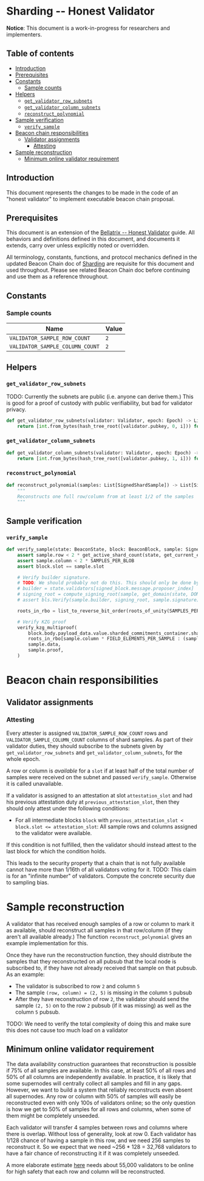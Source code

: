 # Sharding -- Honest Validator

**Notice**: This document is a work-in-progress for researchers and implementers.

## Table of contents

<!-- TOC -->
<!-- START doctoc generated TOC please keep comment here to allow auto update -->
<!-- DON'T EDIT THIS SECTION, INSTEAD RE-RUN doctoc TO UPDATE -->

  - [Introduction](#introduction)
  - [Prerequisites](#prerequisites)
  - [Constants](#constants)
    - [Sample counts](#sample-counts)
  - [Helpers](#helpers)
    - [`get_validator_row_subnets`](#get_validator_row_subnets)
    - [`get_validator_column_subnets`](#get_validator_column_subnets)
    - [`reconstruct_polynomial`](#reconstruct_polynomial)
  - [Sample verification](#sample-verification)
    - [`verify_sample`](#verify_sample)
- [Beacon chain responsibilities](#beacon-chain-responsibilities)
  - [Validator assignments](#validator-assignments)
    - [Attesting](#attesting)
- [Sample reconstruction](#sample-reconstruction)
  - [Minimum online validator requirement](#minimum-online-validator-requirement)

<!-- END doctoc generated TOC please keep comment here to allow auto update -->
<!-- /TOC -->

## Introduction

This document represents the changes to be made in the code of an "honest validator" to implement executable beacon chain proposal.

## Prerequisites

This document is an extension of the [Bellatrix -- Honest Validator](../../bellatrix/validator.md) guide.
All behaviors and definitions defined in this document, and documents it extends, carry over unless explicitly noted or overridden.

All terminology, constants, functions, and protocol mechanics defined in the updated Beacon Chain doc of [Sharding](./beacon-chain.md) are requisite for this document and used throughout.
Please see related Beacon Chain doc before continuing and use them as a reference throughout.

## Constants

### Sample counts

| Name | Value |
| - | - |
| `VALIDATOR_SAMPLE_ROW_COUNT` | `2` |
| `VALIDATOR_SAMPLE_COLUMN_COUNT` | `2` |

## Helpers

### `get_validator_row_subnets`

TODO: Currently the subnets are public (i.e. anyone can derive them.) This is good for a proof of custody with public verifiability, but bad for validator privacy.

```python
def get_validator_row_subnets(validator: Validator, epoch: Epoch) -> List[uint64]:
    return [int.from_bytes(hash_tree_root([validator.pubkey, 0, i])) for i in range(VALIDATOR_SAMPLE_ROW_COUNT)]
```

### `get_validator_column_subnets`

```python
def get_validator_column_subnets(validator: Validator, epoch: Epoch) -> List[uint64]:
    return [int.from_bytes(hash_tree_root([validator.pubkey, 1, i])) for i in range(VALIDATOR_SAMPLE_COLUMN_COUNT)]
```

### `reconstruct_polynomial`

```python
def reconstruct_polynomial(samples: List[SignedShardSample]) -> List[SignedShardSample]:
    """
    Reconstructs one full row/column from at least 1/2 of the samples
    """
```

## Sample verification

### `verify_sample`

```python
def verify_sample(state: BeaconState, block: BeaconBlock, sample: SignedShardSample):
    assert sample.row < 2 * get_active_shard_count(state, get_current_epoch(block.slot))
    assert sample.column < 2 * SAMPLES_PER_BLOB
    assert block.slot == sample.slot

    # Verify builder signature.
    # TODO: We should probably not do this. This should only be done by p2p to verify samples *before* intermediate block is in
    # builder = state.validators[signed_block.message.proposer_index]
    # signing_root = compute_signing_root(sample, get_domain(state, DOMAIN_SHARD_SAMPLE))
    # assert bls.Verify(sample.builder, signing_root, sample.signature)

    roots_in_rbo = list_to_reverse_bit_order(roots_of_unity(SAMPLES_PER_BLOB * FIELD_ELEMENTS_PER_SAMPLE))

    # Verify KZG proof
    verify_kzg_multiproof(
        block.body.payload_data.value.sharded_commitments_container.sharded_commitments[sample.row],
        roots_in_rbo[sample.column * FIELD_ELEMENTS_PER_SAMPLE : (sample.column + 1) * FIELD_ELEMENTS_PER_SAMPLE],
        sample.data,
        sample.proof,
    )
```

# Beacon chain responsibilities

## Validator assignments

### Attesting

Every attester is assigned `VALIDATOR_SAMPLE_ROW_COUNT` rows and `VALIDATOR_SAMPLE_COLUMN_COUNT` columns of shard samples. As part of their validator duties, they should subscribe to the subnets given by `get_validator_row_subnets` and `get_validator_column_subnets`, for the whole epoch.

A row or column is *available* for a `slot` if at least half of the total number of samples were received on the subnet and passed `verify_sample`. Otherwise it is called unavailable.

If a validator is assigned to an attestation at slot `attestation_slot` and had his previous attestation duty at `previous_attestation_slot`, then they should only attest under the following conditions:

 * For all intermediate blocks `block` with `previous_attestation_slot < block.slot <= attestation_slot`: All sample rows and columns assigned to the validator were available.

If this condition is not fulfilled, then the validator should instead attest to the last block for which the condition holds.

This leads to the security property that a chain that is not fully available cannot have more than 1/16th of all validators voting for it. TODO: This claim is for an "infinite number" of validators. Compute the concrete security due to sampling bias.

# Sample reconstruction

A validator that has received enough samples of a row or column to mark it as available, should reconstruct all samples in that row/column (if they aren't all available already.) The function `reconstruct_polynomial` gives an example implementation for this.

Once they have run the reconstruction function, they should distribute the samples that they reconstructed on all pubsub that
the local node is subscribed to, if they have not already received that sample on that pubsub. As an example:

 * The validator is subscribed to row `2` and column `5`
 * The sample `(row, column) = (2, 5)` is missing in the column `5` pubsub
 * After they have reconstruction of row `2`, the validator should send the sample `(2, 5)` on to the row `2` pubsub (if it was missing) as well as the column `5` pubsub.

TODO: We need to verify the total complexity of doing this and make sure this does not cause too much load on a validator

## Minimum online validator requirement

The data availability construction guarantees that reconstruction is possible if 75% of all samples are available. In this case, at least 50% of all rows and 50% of all columns are independently available. In practice, it is likely that some supernodes will centrally collect all samples and fill in any gaps. However, we want to build a system that reliably reconstructs even absent all supernodes. Any row or column with 50% of samples will easily be reconstructed even with only 100s of validators online; so the only question is how we get to 50% of samples for all rows and columns, when some of them might be completely unseeded.

Each validator will transfer 4 samples between rows and columns where there is overlap. Without loss of generality, look at row 0. Each validator has 1/128 chance of having a sample in this row, and we need 256 samples to reconstruct it. So we expect that we need ~256 * 128 = 32,768 validators to have a fair chance of reconstructing it if it was completely unseeded.

A more elaborate estimate [here](https://notes.ethereum.org/@dankrad/minimum-reconstruction-validators) needs about 55,000 validators to be online for high safety that each row and column will be reconstructed.